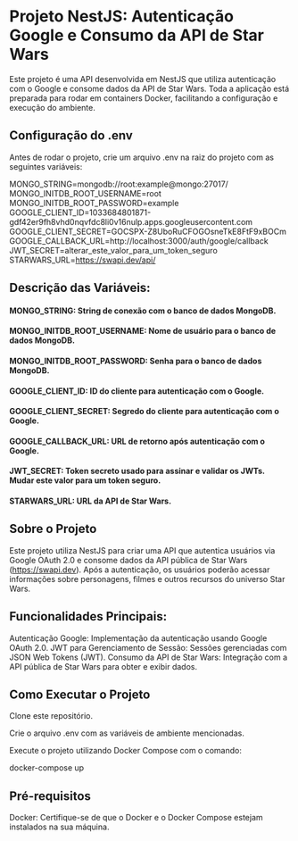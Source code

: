 # Projeto NestJS: Autenticação Google e Consumo da API de Star Wars
Este projeto é uma API desenvolvida em NestJS que utiliza autenticação com o Google e consome dados da API de Star Wars. Toda a aplicação está preparada para rodar em containers Docker, facilitando a configuração e execução do ambiente.

## Configuração do .env
Antes de rodar o projeto, crie um arquivo .env na raiz do projeto com as seguintes variáveis:

MONGO_STRING=mongodb://root:example@mongo:27017/
MONGO_INITDB_ROOT_USERNAME=root
MONGO_INITDB_ROOT_PASSWORD=example
GOOGLE_CLIENT_ID=1033684801871-gdf42er9fh8vhd0nqvfdc8li0v16nulp.apps.googleusercontent.com
GOOGLE_CLIENT_SECRET=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
GOOGLE_CALLBACK_URL=http://localhost:3000/auth/google/callback
JWT_SECRET=alterar_este_valor_para_um_token_seguro
STARWARS_URL=https://swapi.dev/api/
## Descrição das Variáveis:
#### MONGO_STRING: String de conexão com o banco de dados MongoDB.
#### MONGO_INITDB_ROOT_USERNAME: Nome de usuário para o banco de dados MongoDB.
#### MONGO_INITDB_ROOT_PASSWORD: Senha para o banco de dados MongoDB.
#### GOOGLE_CLIENT_ID: ID do cliente para autenticação com o Google.
#### GOOGLE_CLIENT_SECRET: Segredo do cliente para autenticação com o Google.
#### GOOGLE_CALLBACK_URL: URL de retorno após autenticação com o Google.
#### JWT_SECRET: Token secreto usado para assinar e validar os JWTs. Mudar este valor para um token seguro.
#### STARWARS_URL: URL da API de Star Wars.
## Sobre o Projeto
Este projeto utiliza NestJS para criar uma API que autentica usuários via Google OAuth 2.0 e consome dados da API pública de Star Wars (https://swapi.dev). Após a autenticação, os usuários poderão acessar informações sobre personagens, filmes e outros recursos do universo Star Wars.

## Funcionalidades Principais:
Autenticação Google: Implementação da autenticação usando Google OAuth 2.0.
JWT para Gerenciamento de Sessão: Sessões gerenciadas com JSON Web Tokens (JWT).
Consumo da API de Star Wars: Integração com a API pública de Star Wars para obter e exibir dados.
## Como Executar o Projeto
Clone este repositório.

Crie o arquivo .env com as variáveis de ambiente mencionadas.

Execute o projeto utilizando Docker Compose com o comando:

docker-compose up
## Pré-requisitos
Docker: Certifique-se de que o Docker e o Docker Compose estejam instalados na sua máquina.